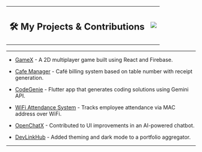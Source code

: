 <table width="100%">
  <tr>
    <td align="left">
      <h2>🛠️ My Projects & Contributions</h2>
    </td>
    <td align="right">
      <a href="https://linkedin.com/in/yourprofile" target="_blank">
        <img src="https://img.shields.io/badge/LinkedIn-blue?style=for-the-badge&logo=linkedin" />
      </a>
    </td>
  </tr>
</table>

---

- [GameX](https://github.com/yourusername/gamex) - A 2D multiplayer game built using React and Firebase.

- [Cafe Manager](https://github.com/yourusername/cafe-manager) - Café billing system based on table number with receipt generation.

- [CodeGenie](https://github.com/yourusername/codegenie) - Flutter app that generates coding solutions using Gemini API.

- [WiFi Attendance System](https://github.com/yourusername/wifi-attendance) - Tracks employee attendance via MAC address over WiFi.

- [OpenChatX](https://github.com/otherdev/openchatx) - Contributed to UI improvements in an AI-powered chatbot.

- [DevLinkHub](https://github.com/otherdev/devlinkhub) - Added theming and dark mode to a portfolio aggregator.

---
